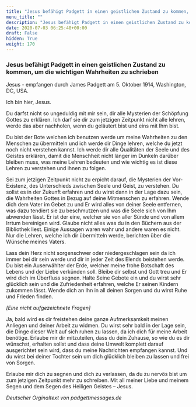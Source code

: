 ```yaml
---
title: "Jesus befähigt Padgett in einen geistlichen Zustand zu kommen, um die wichtigen Wahrheiten zu schrieben"
menu_title: ""
description: "Jesus befähigt Padgett in einen geistlichen Zustand zu kommen, um die wichtigen Wahrheiten zu schrieben"
date: 2020-07-03 06:25:48+00:00
draft: False
hidden: True
weight: 170
---
```

### Jesus befähigt Padgett in einen geistlichen Zustand zu kommen, um die wichtigen Wahrheiten zu schrieben

Jesus - empfangen durch James Padgett am 5. Oktober 1914, Washington, DC, USA.

Ich bin hier, Jesus.

Du darfst nicht so ungeduldig mit mir sein, dir alle Mysterien der Schöpfung Gottes zu erklären. Ich darf sie dir zum jetzigen Zeitpunkt nicht alle lehren, werde das aber nachholen, wenn du geläutert bist und eins mit Ihm bist.

Du bist der Bote welchen ich benutzen werde um meine Wahrheiten zu den Menschen zu übermitteln und ich werde dir Dinge lehren, welche du jetzt noch nicht verstehen kannst. Ich werde dir alle Qualitäten der Seele und des Geistes erklären, damit die Menschheit nicht länger im Dunkeln darüber bleiben muss, was meine Lehren bedeuten und wie wichtig es ist diese Lehren zu verstehen und ihnen zu folgen.

Sei zum jetzigen Zeitpunkt nicht zu erpicht darauf, die Mysterien der Vor-Existenz, des Unterschieds zwischen Seele und Geist, zu verstehen. Du sollst es in der Zukunft erfahren und du wirst dann in der Lage dazu sein, die Wahrheiten Gottes in Bezug auf deine Mitmenschen zu erfahren. Wende dich dem Vater im Gebet zu und Er wird alles von deiner Seele entfernen, was dazu tendiert sie zu beschmutzen und was die Seele sich von Ihm abwenden lässt. Er ist der eine, welcher sie von aller Sünde und von allem Irrtum bereinigen wird. Glaube nicht alles was du in den Büchern aus der Bibliothek liest. Einige Aussagen waren wahr und andere waren es nicht. Nur die Lehren, welche ich dir übermitteln werde, berichten über die Wünsche meines Vaters.

Lass dein Herz nicht sorgenschwer oder niedergeschlagen sein da ich immer bei dir sein werde und dir in jeder Zeit des Elends beistehen werde. Du bist ein Auserwählter der Erde, welcher meine frohe Botschaft des Lebens und der Liebe verkünden soll. Bleibe dir selbst und Gott treu und Er wird dich im Überfluss segnen. Halte Seine Gebote ein und du wirst sehr glücklich sein und die Zufriedenheit erfahren, welche Er seinen Kindern zukommen lässt. Wende dich an Ihn in all deinen Sorgen und du wirst Ruhe und Frieden finden.

*[Eine nicht aufgezeichnete Fragen]* 

Ja, bald wird es dir freistehen deine ganze Aufmerksamkeit meinen Anliegen und deiner Arbeit zu widmen. Du wirst sehr bald in der Lage sein, die Dinge dieser Welt auf sich ruhen zu lassen, da ich dich für meine Arbeit benötige. Erlaube mir dir mitzuteilen, dass du dein Zuhause, so wie du es dir wünschst, erhalten sollst und dass deine Umwelt komplett darauf ausgerichtet sein wird, dass du meine Nachrichten empfangen kannst. Und du wirst bei deiner Tochter sein um dich glücklich bleiben zu lassen und frei von Sorgen.

Erlaube mir dich zu segnen und dich zu verlassen, da du zu nervös bist um zum jetzigen Zeitpunkt mehr zu schreiben. Mit all meiner Liebe und meinem Segen und dem Segen des Heiligen Geistes – Jesus.

*Deutscher Orginaltext von padgettmessages.de*
